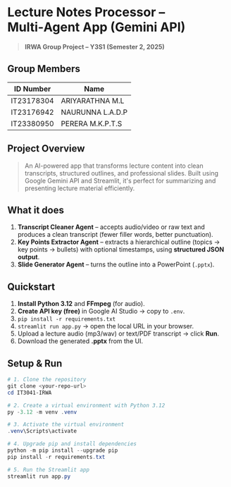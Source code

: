 # Lecture Notes Processor – Multi‑Agent App (Gemini API)

> **IRWA Group Project – Y3S1 (Semester 2, 2025)**

## Group Members

| ID Number       | Name             |
|----------------|------------------|
| IT23178304      | ARIYARATHNA M.L  |
| IT23176942      | NAURUNNA L.A.D.P |
| IT23380950      | PERERA M.K.P.T.S |



## Project Overview

> An AI-powered app that transforms lecture content into clean transcripts, structured outlines, and professional slides.
> Built using Google Gemini API and Streamlit, it's perfect for summarizing and presenting lecture material efficiently.


## What it does
1. **Transcript Cleaner Agent** – accepts audio/video or raw text and produces a clean transcript (fewer filler words, better punctuation).  
2. **Key Points Extractor Agent** – extracts a hierarchical outline (topics → key points → bullets) with optional timestamps, using **structured JSON output**.  
3. **Slide Generator Agent** – turns the outline into a PowerPoint (`.pptx`).


## Quickstart
1. **Install Python 3.12** and **FFmpeg** (for audio).  
2. **Create API key (free)** in Google AI Studio → copy to `.env`.  
3. `pip install -r requirements.txt`  
4. `streamlit run app.py` → open the local URL in your browser.  
5. Upload a lecture audio (mp3/wav) or text/PDF transcript → click **Run**.  
6. Download the generated **.pptx** from the UI.

## Setup & Run
```powershell
# 1. Clone the repository
git clone <your-repo-url>
cd IT3041-IRWA

# 2. Create a virtual environment with Python 3.12
py -3.12 -m venv .venv

# 3. Activate the virtual environment
.venv\Scripts\activate

# 4. Upgrade pip and install dependencies
python -m pip install --upgrade pip
pip install -r requirements.txt

# 5. Run the Streamlit app
streamlit run app.py